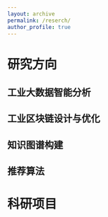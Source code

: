 ```yaml
---
layout: archive
permalink: /reserch/
author_profile: true
---
```





# 研究方向


## 工业大数据智能分析
   


## 工业区块链设计与优化


## 知识图谱构建


## 推荐算法




# 科研项目



